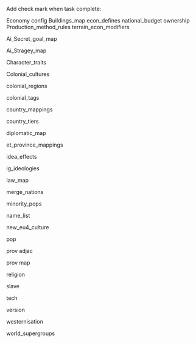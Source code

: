 Add check mark when task complete:

Economy config
    Buildings_map
    econ_defines
    national_budget
    ownership
    Production_method_rules
    terrain_econ_modifiers


Ai_Secret_goal_map

Ai_Stragey_map

Character_traits

Colonial_cultures

colonial_regions

colonial_tags

country_mappings

country_tiers

diplomatic_map

et_province_mappings

idea_effects

ig_ideologies

law_map

merge_nations

minority_pops

name_list

new_eu4_culture

pop

prov adjac

prov map

religion

slave

tech

version

westernisation

world_supergroups